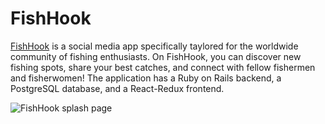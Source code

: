# FishHook

[FishHook](https://www.google.com) is a social media app specifically taylored for the worldwide community of fishing enthusiasts. On FishHook, you can discover new fishing spots, share your best catches, and connect with fellow fishermen and fisherwomen! The application has a Ruby on Rails backend, a PostgreSQL database, and a React-Redux frontend.

![FishHook splash page](file:/Users/campbelloleson/Desktop/Screen%20Shot%202019-08-09%20at%2010.55.53%20AM.png)

